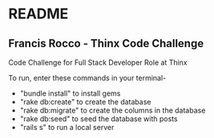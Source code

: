 # README

## Francis Rocco - Thinx Code Challenge

Code Challenge for Full Stack Developer Role at Thinx

To run, enter these commands in your terminal-

- "bundle install" to install gems
- "rake db:create" to create the database
- "rake db:migrate" to create the columns in the database
- "rake db:seed" to seed the database with posts
- "rails s" to run a local server
